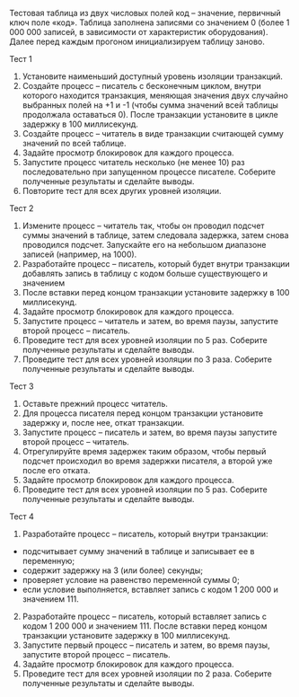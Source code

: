 Тестовая таблица из двух числовых полей код – значение, первичный ключ поле «код». Таблица заполнена записями со значением 0 (более 1 000 000 записей, в зависимости от характеристик оборудования). Далее перед каждым прогоном инициализируем таблицу заново.

Тест 1
1. Установите наименьший доступный уровень изоляции
транзакций.
2. Создайте процесс – писатель с бесконечным циклом, внутри
которого находится транзакция, меняющая значения двух случайно
выбранных полей на +1 и -1 (чтобы сумма значений всей таблицы
продолжала оставаться 0). После транзакции установите в цикле задержку
в 100 миллисекунд.
3. Создайте процесс – читатель в виде транзакции считающей
сумму значений по всей таблице.
4. Задайте просмотр блокировок для каждого процесса.
5. Запустите процесс читатель несколько (не менее 10) раз
последовательно при запущенном процессе писателе. Соберите
полученные результаты и сделайте выводы.
6. Повторите тест для всех других уровней изоляции.

Тест 2
1. Измените процесс – читатель так, чтобы он проводил подсчет
суммы значений в таблице, затем следовала задержка, затем снова проводился подсчет. Запускайте его на небольшом диапазоне записей
(например, на 1000).
2. Разработайте процесс – писатель, который будет внутри транзакции
добавлять запись в таблицу с кодом больше существующего и значением
111. После вставки перед концом транзакции установите задержку в 100
миллисекунд.
3. Задайте просмотр блокировок для каждого процесса.
4. Запустите процесс – читатель и затем, во время паузы, запустите
второй процесс – писатель.
5. Проведите тест для всех уровней изоляции по 5 раз. Соберите
полученные результаты и сделайте выводы.
6. Проведите тест для всех уровней изоляции по 3 раза. Соберите
полученные результаты и сделайте выводы.

Тест 3
1. Оставьте прежний процесс читатель.
2. Для процесса писателя перед концом транзакции установите
задержку и, после нее, откат транзакции.
3. Запустите процесс – писатель и затем, во время паузы запустите
второй процесс – читатель.
4. Отрегулируйте время задержек таким образом, чтобы первый
подсчет происходил во время задержки писателя, а второй уже после его
отката.
5. Задайте просмотр блокировок для каждого процесса.
6. Проведите тест для всех уровней изоляции по 5 раз. Соберите
полученные результаты и сделайте выводы.

Тест 4
1. Разработайте процесс – писатель, который внутри транзакции:
- подсчитывает сумму значений в таблице и записывает ее в
переменную;
- содержит задержку на 3 (или более) секунды;
- проверяет условие на равенство переменной суммы 0;
- если условие выполняется, вставляет запись с кодом 1 200 000 и
значением 111.
2. Разработайте процесс – писатель, который вставляет запись с кодом
1 200 000 и значением 111. После вставки перед концом транзакции
установите задержку в 100 миллисекунд.
3. Запустите первый процесс – писатель и затем, во время паузы,
запустите второй процесс – писатель.
4. Задайте просмотр блокировок для каждого процесса.
5. Проведите тест для всех уровней изоляции по 2 раза. Соберите
полученные результаты и сделайте выводы.